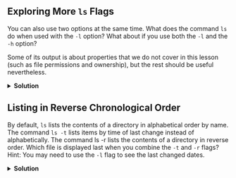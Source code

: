 
## Exploring More ```ls``` Flags
You can also use two options at the same time. What does the command ```ls``` do when used with the ```-l``` option? What about if you use both the ```-l``` and the ```-h``` option?

Some of its output is about properties that we do not cover in this lesson (such as file permissions and ownership), but the rest should be useful nevertheless.
<details><summary><b>Solution</b></summary>
<p>

The ```-l``` option makes ```ls``` use a long listing format, showing not only the file/directory names but also additional information, such as the file size and the time of its last modification. If you use both the ```-h``` option and the ```-l``` option, this makes the file size ‘human readable’, i.e. displaying something like ```5.3K``` instead of ```5369```.
</p>
</details>

## Listing in Reverse Chronological Order
By default, ```ls``` lists the contents of a directory in alphabetical order by name. The command ```ls -t``` lists items by time of last change instead of alphabetically. The command ls -r lists the contents of a directory in reverse order. Which file is displayed last when you combine the ```-t``` and ```-r``` flags? Hint: You may need to use the ```-l``` flag to see the last changed dates.

<details><summary><b>Solution</b></summary>
The most recently changed file is listed last when using ```-rt```. This can be very useful for finding your most recent edits or checking to see if a new output file was written.
  </details>
